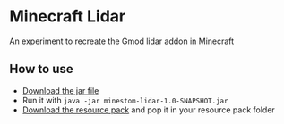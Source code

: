 # Minecraft Lidar
An experiment to recreate the Gmod lidar addon in Minecraft

## How to use
- [Download the jar file](https://github.com/emortaldev/minestom-lidar/releases/download/latest/minestom-lidar-1.0-SNAPSHOT.jar)
- Run it with `java -jar minestom-lidar-1.0-SNAPSHOT.jar`
- [Download the resource pack](https://github.com/emortaldev/minestom-lidar/releases/download/latest/pack.zip) and pop it in your resource pack folder
